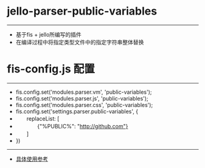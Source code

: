 # jello-parser-public-variables
***
* 基于fis + jello所编写的插件
* 在编译过程中将指定类型文件中的指定字符串整体替换


# fis-config.js 配置
***
* fis.config.set('modules.parser.vm', 'public-variables');
* fis.config.set('modules.parser.js', 'public-variables');
* fis.config.set('modules.parser.css', 'public-variables');
* fis.config.set('settings.parser.public-variables', {
* 　　replaceList: [
* 　　　　{"%PUBLIC%": "http://github.com"}
* 　　]
* })

***

* [具体使用参考](http://fex-team.github.io/fis-site/docs/dev/plugin.html)